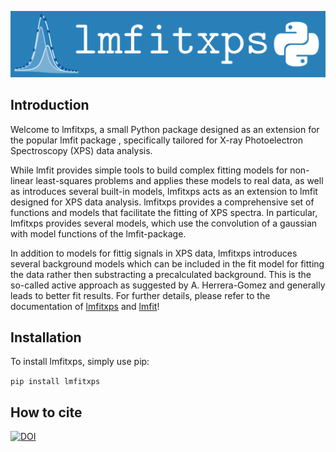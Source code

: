 ![lmfitxps](docs/src/logo_large.png)
## Introduction
Welcome to lmfitxps, a small Python package designed as an extension for the popular lmfit package , specifically tailored for X-ray Photoelectron Spectroscopy (XPS) data analysis.

While lmfit provides simple tools to build complex fitting models for non-linear least-squares problems and applies these models to real data, as well as introduces several built-in models, lmfitxps acts as an extension to lmfit designed for XPS data analysis. lmfitxps provides a comprehensive set of functions and models that facilitate the fitting of XPS spectra. In particular, lmfitxps provides several models, which use the convolution of a gaussian with model functions of the lmfit-package.

In addition to models for fittig signals in XPS data, lmfitxps introduces several background models which can be included in the fit model for fitting the data rather then substracting a precalculated background. This is the so-called active approach as suggested by A. Herrera-Gomez and generally leads to better fit results.
For further details, please refer to the documentation of [lmfitxps](https://lmfitxps.readthedocs.io/en/latest/index.html) and [lmfit](https://lmfit.github.io/lmfit-py/index.html)! 

## Installation
To install lmfitxps, simply use pip:

 `pip install lmfitxps`

 ## How to cite
 [![DOI](https://zenodo.org/badge/642726930.svg)](https://zenodo.org/badge/latestdoi/642726930)



